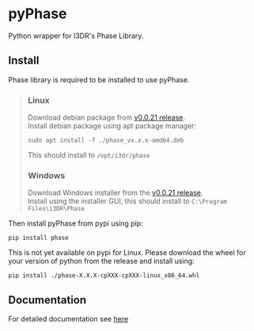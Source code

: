 # pyPhase
Python wrapper for I3DR's Phase Library.  

## Install
Phase library is required to be installed to use pyPhase.  
>### Linux
>Download debian package from [v0.0.21 release](https://github.com/>i3drobotics/phase-dev/releases/tag/v0.0.21).  
>Install debian package using apt package manager:
>```
>sudo apt install -f ./phase_vx.x.x-amd64.deb
>```
>This should install to `/opt/i3dr/phase`
>### Windows
>Download Windows installer from the [v0.0.21 release](https://github.com/>i3drobotics/phase-dev/releases/tag/v0.0.21).  
>Install using the installer GUI, this should install to `C:\Program Files\i3DR\Phase`
>

Then install pyPhase from pypi using pip:
```
pip install phase
```
This is not yet available on pypi for Linux. Please download the wheel for your version of python from the release and install using:
```
pip install ./phase-X.X.X-cpXXX-cpXXX-linux_x86_64.whl
```

## Documentation
For detailed documentation see [here](https://i3drobotics.github.io/pyphase/)
